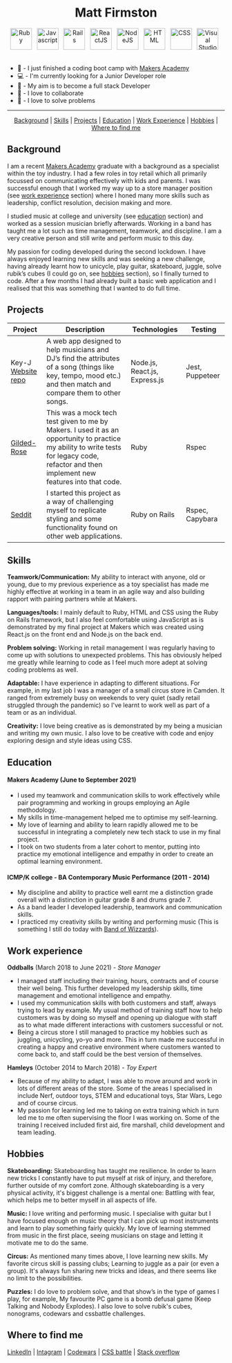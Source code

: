 <h1 align='center'>Matt Firmston</h1>
<div align='center'>
  <img alt="Ruby" width="50px" src="https://pics.freeicons.io/uploads/icons/png/4090158241551942644-512.png" />&nbsp;&nbsp;
  <img alt="Javascript" width="50px" src="https://pics.freeicons.io/uploads/icons/png/21088442871540553614-512.png" />&nbsp;&nbsp;
  <img alt="Rails" width="50px" src="https://pics.freeicons.io/uploads/icons/png/2219791841551942639-512.png" />&nbsp;&nbsp;
  <img alt="ReactJS" width="50px" src="https://pics.freeicons.io/uploads/icons/png/8575147831553750379-64.png" />&nbsp;&nbsp;
  <img alt="NodeJS" width="50px" src="https://pics.freeicons.io/uploads/icons/png/15056343581551942278-512.png" />&nbsp;&nbsp;
  <img alt="HTML" width="50px" src="https://pics.freeicons.io/uploads/icons/png/8804286661557996995-512.png" />&nbsp;&nbsp;
  <img alt="CSS" width="50px" src="https://pics.freeicons.io/uploads/icons/png/632690741557997006-512.png" />&nbsp;&nbsp;
  <img alt="Visual Studio Code" width="50px" src="https://pics.freeicons.io/uploads/icons/png/14178750871552037061-512.png" />&nbsp;&nbsp;
</div>
<br/>

- :seedling: - I just finished a coding boot camp with [Makers Academy](https://makers.tech/)
- :computer: - I'm currently looking for a Junior Developer role
- :dart: - My aim is to become a full stack Developer
- :dancers: - I love to collaborate
- :jigsaw: - I love to solve problems

---

<div align='center'>

[Background](#background) | [Skills](#skills) | [Projects](#projects) | [Education](#education) | [Work Experience](#work-experience) | [Hobbies](#hobbies) | [Where to find me](#Where-to-find-me)
  
</div>

## Background
I am a recent [Makers Academy](https://makers.tech/) graduate with a background as a specialist within the toy industry. I had a few roles in toy retail which all primarily focussed on communicating effectively with kids and parents. I was successful enough that I worked my way up to a store manager position (see [work experience](#work-experience) section) where I honed many more skills such as leadership, conflict resolution, decision making and more.

I studied music at college and university (see [education](#education) section) and worked as a session musician briefly afterwards. Working in a band has taught me a lot such as time management, teamwork, and discipline. I am a very creative person and still write and perform music to this day.

My passion for coding developed during the second lockdown. I have always enjoyed learning new skills and was seeking a new challenge, having already learnt how to unicycle, play guitar, skateboard, juggle, solve rubik’s cubes (I could go on, see [hobbies](#hobbies) section), so I finally turned to code. After a few months I had already built a basic web application and I realised that this was something that I wanted to do full time.

## Projects
| Project | Description | Technologies | Testing |
| --- | --- | --- | --- |
| Key-J [Website](https://key-j.herokuapp.com/) [repo](https://github.com/JEC1100/key-j) | A web app designed to help musicians and DJ’s find the attributes of a song (things like key, tempo, mood etc.) and then match and compare them to other songs. | Node.js, React.js, Express.js | Jest, Puppeteer |
| [Gilded-Rose](https://github.com/YoFirmy/Gilded_Rose_Ruby) | This was a mock tech test given to me by Makers. I used it as an opportunity to practice my ability to write tests for legacy code, refactor and then implement new features into that code. | Ruby | Rspec |
| [Seddit](https://github.com/YoFirmy/seddit) | I started this project as a way of challenging myself to replicate styling and some functionality found on other web applications. | Ruby on Rails | Rspec, Capybara |

## Skills
**Teamwork/Communication:** My ability to interact with anyone, old or young, due to my previous experience as a toy specialist has made me highly effective at working in a team in an agile way and also building rapport with pairing partners while at Makers.

**Languages/tools:** I mainly default to Ruby, HTML and CSS using the Ruby on Rails framework, but I also feel comfortable using JavaScript as is demonstrated by my final project at Makers which was created using React.js on the front end and Node.js on the back end.

**Problem solving:** Working in retail management I was regularly having to come up with solutions to unexpected problems. This has obviously helped me greatly while learning to code as I feel much more adept at solving coding problems as well.

**Adaptable:** I have experience in adapting to different situations. For example, in my last job I was a manager of a small circus store in Camden. It ranged from extremely busy on weekends to very quiet (sadly retail struggled through the pandemic) so I've learnt to work well as part of a team or as an individual.

**Creativity:**
I love being creative as is demonstrated by my being a musician and writing my own music. I also love to be creative with code and enjoy exploring design and style ideas using CSS.

## Education
#### Makers Academy (June to September 2021)
- I used my teamwork and communication skills to work effectively while pair programming and working in groups employing an Agile methodology.
- My skills in time-management helped me to optimise my self-learning.
- My love of learning and ability to learn rapidly allowed me to be successful in integrating a completely new tech stack to use in my final project.
- I took on two students from a later cohort to mentor, putting into practice my emotional intelligence and empathy in order to create an optimal learning environment.

#### ICMP/K college - BA Contemporary Music Performance (2011 - 2014)
- My discipline and ability to practice well earnt me a distinction grade overall with a distinction in guitar grade 8 and drums grade 7.
- As a band leader I developed leadership, teamwork and communication skills.
- I practiced my creativity skills by writing and performing music (This is something I still do today with [Band of Wizzards](https://soundcloud.com/bandofwizzards/)).

## Work experience
**Oddballs** (March 2018 to June 2021) - _Store Manager_
- I managed staff including their training, hours, contracts and of course their well being. This  further developed my leadership skills, time management and emotional intelligence and empathy.
- I used my communication skills with both customers and staff, always trying to lead by example. My usual method of training staff how to help customers was by doing so myself and opening up dialogue with staff as to what made different interactions with customers successful or not.
- Being a circus store I still managed to practice my hobbies such as juggling, unicycling, yo-yo and more. This in turn made me successful in creating a happy and creative environment where customers wanted to come back to, and staff could be the best version of themselves.

**Hamleys** (October 2014 to March 2018) - _Toy Expert_
- Because of my ability to adapt, I was able to move around and work in lots of different areas of the store. Some of the areas I specialised in include Nerf, outdoor toys, STEM and educational toys, Star Wars, Lego and of course circus.
- My passion for learning led me to taking on extra training which in turn led me to me often supervising the floor I was working on. Some of the training I received included first aid, fire marshall, child development and team leading.

## Hobbies
**Skateboarding:** Skateboarding has taught me resilience. In order to learn new tricks I constantly have to put myself at risk of injury, and therefore, further outside of my comfort zone. Although skateboarding is a very physical activity, it's biggest challenge is a mental one: Battling with fear, which helps me to better myself in all aspects of life.

**Music:** I love writing and performing music. I specialise with guitar but I have focused enough on music theory that I can pick up most instruments and learn to play something fairly quickly. My love of learning stemmed from music in the first place, seeing musicians on stage and letting it motivate me to do the same.

**Circus:** As mentioned many times above, I love learning new skills. My favorite circus skill is passing clubs; Learning to juggle as a pair (or even a group). It's always fun sharing new tricks and ideas, and there seems like no limit to the possibilities.

**Puzzles:** I do love to problem solve, and that show’s in the type of games I play, for example, My favourite PC game is a bomb defusal game (Keep Talking and Nobody Explodes). I also love to solve rubik's cubes, nonograms, codewars and cssbattle challenges. 

## Where to find me
[LinkedIn](https://www.linkedin.com/in/matt-firmston-43b751221/) | [Intagram](https://www.instagram.com/mattfirmston/) | [Codewars](https://www.codewars.com/users/YoFirmy) | [CSS battle](https://cssbattle.dev/player/yofirmy) | [Stack overflow](https://stackoverflow.com/users/15154036/yofirmy)
